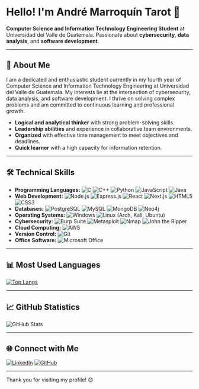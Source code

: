 # Hello! I'm André Marroquín Tarot 👋

**Computer Science and Information Technology Engineering Student** at Universidad del Valle de Guatemala. Passionate about **cybersecurity**, **data analysis**, and **software development**.

---

## 🚀 About Me
I am a dedicated and enthusiastic student currently in my fourth year of Computer Science and Information Technology Engineering at Universidad del Valle de Guatemala. My interests lie at the intersection of cybersecurity, data analysis, and software development. I thrive on solving complex problems and am committed to continuous learning and professional growth.

- **Logical and analytical thinker** with strong problem-solving skills.
- **Leadership abilities** and experience in collaborative team environments.
- **Organized** with effective time management to meet objectives and deadlines.
- **Quick learner** with a high capacity for information retention.

---

## 🛠️ Technical Skills

- **Programming Languages:** ![C](https://img.shields.io/badge/C-A8B9CC?style=flat-square&logo=c&logoColor=white) ![C++](https://img.shields.io/badge/C++-00599C?style=flat-square&logo=c%2B%2B&logoColor=white) ![Python](https://img.shields.io/badge/Python-3776AB?style=flat-square&logo=python&logoColor=white) ![JavaScript](https://img.shields.io/badge/JavaScript-F7DF1E?style=flat-square&logo=javascript&logoColor=black) ![Java](https://img.shields.io/badge/Java-007396?style=flat-square&logo=java&logoColor=white)
- **Web Development:** ![Node.js](https://img.shields.io/badge/Node.js-339933?style=flat-square&logo=node.js&logoColor=white) ![Express.js](https://img.shields.io/badge/Express.js-000000?style=flat-square&logo=express&logoColor=white) ![React](https://img.shields.io/badge/React-61DAFB?style=flat-square&logo=react&logoColor=black) ![Next.js](https://img.shields.io/badge/Next.js-000000?style=flat-square&logo=next.js&logoColor=white) ![HTML5](https://img.shields.io/badge/HTML5-E34F26?style=flat-square&logo=html5&logoColor=white) ![CSS3](https://img.shields.io/badge/CSS3-1572B6?style=flat-square&logo=css3&logoColor=white)
- **Databases:** ![PostgreSQL](https://img.shields.io/badge/PostgreSQL-336791?style=flat-square&logo=postgresql&logoColor=white) ![MySQL](https://img.shields.io/badge/MySQL-4479A1?style=flat-square&logo=mysql&logoColor=white) ![MongoDB](https://img.shields.io/badge/MongoDB-47A248?style=flat-square&logo=mongodb&logoColor=white) ![Neo4j](https://img.shields.io/badge/Neo4j-008CC1?style=flat-square&logo=neo4j&logoColor=white)
- **Operating Systems:** ![Windows](https://img.shields.io/badge/Windows-0078D6?style=flat-square&logo=windows&logoColor=white) ![Linux](https://img.shields.io/badge/Linux-FCC624?style=flat-square&logo=linux&logoColor=black) (Arch, Kali, Ubuntu)
- **Cybersecurity:** ![Burp Suite](https://img.shields.io/badge/Burp_Suite-FF7139?style=flat-square&logo=burp-suite&logoColor=white) ![Metasploit](https://img.shields.io/badge/Metasploit-000000?style=flat-square&logo=metasploit&logoColor=white) ![Nmap](https://img.shields.io/badge/Nmap-4682B4?style=flat-square&logo=nmap&logoColor=white) ![John the Ripper](https://img.shields.io/badge/John_the_Ripper-000000?style=flat-square&logo=john-the-ripper&logoColor=white)
- **Cloud Computing:** ![AWS](https://img.shields.io/badge/AWS-232F3E?style=flat-square&logo=amazon-aws&logoColor=white)
- **Version Control:** ![Git](https://img.shields.io/badge/Git-F05032?style=flat-square&logo=git&logoColor=white)
- **Office Software:** ![Microsoft Office](https://img.shields.io/badge/Microsoft_Office-D83B01?style=flat-square&logo=microsoft-office&logoColor=white)

---

## 📊 Most Used Languages

[![Top Langs](https://github-readme-stats.vercel.app/api/top-langs/?username=mar22266&layout=compact&theme=radical)](https://github.com/mar22266)

---

## 📈 GitHub Statistics

![GitHub Stats](https://github-readme-stats.vercel.app/api?username=mar22266&show_icons=true&theme=radical)

---

## 🌐 Connect with Me

[![LinkedIn](https://img.shields.io/badge/LinkedIn-0A66C2?style=flat-square&logo=linkedin&logoColor=white)](https://www.linkedin.com/in/andr%C3%A9-marroqu%C3%ADn-tarot-0173a622b/)
[![GitHub](https://img.shields.io/badge/GitHub-181717?style=flat-square&logo=github&logoColor=white)](https://github.com/mar22266)

---

Thank you for visiting my profile! 😊
